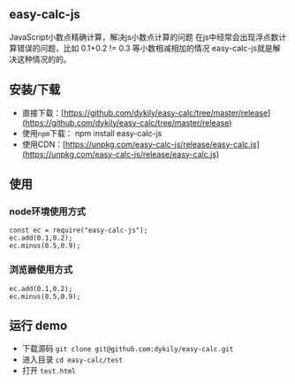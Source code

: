 ## easy-calc-js
JavaScript小数点精确计算，解决js小数点计算的问题
在js中经常会出现浮点数计算错误的问题，比如 0.1+0.2 != 0.3 等小数相减相加的情况
easy-calc-js就是解决这种情况的的。
## 安装/下载
- 直接下载：[https://github.com/dykily/easy-calc/tree/master/release](https://github.com/dykily/easy-calc/tree/master/release)
- 使用`npm`下载： npm install easy-calc-js
- 使用CDN：[https://unpkg.com/easy-calc-js/release/easy-calc.js](https://unpkg.com/easy-calc-js/release/easy-calc.js)

## 使用
### node环境使用方式
```
const ec = require("easy-calc-js");
ec.add(0.1,0.2);
ec.minus(0.5,0.9);
````
### 浏览器使用方式
```
ec.add(0.1,0.2);
ec.minus(0.5,0.9);
```
## 运行 demo

- 下载源码 `git clone git@github.com:dykily/easy-calc.git`
- 进入目录 `cd easy-calc/test`
- 打开 `test.html`